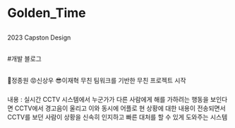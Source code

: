 # Golden_Time

##
2023 Capston Design
##
#개발 블로그 
##
###
🤔정종원 😡신상우 😎이재혁 
무친 팀워크를 기반한 무친 프로젝트 시작
###

###
내용 : 
실시간 CCTV 시스템에서 누군가가 다른 사람에게 해를 가하려는 행동을 보인다면 CCTV에서 경고음이 울리고 이와 동시에 어플로 현 상황에 대한 내용이 전송되면서 CCTV를 보던 사람이 상황을 신속히 인지하고 빠른 대처를 할 수 있게 도와주는 시스템
###



